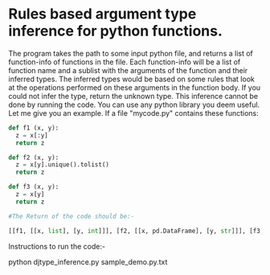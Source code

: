 # Rules based argument type inference for python functions.

The program takes the path to some input python file, and returns a list of function-info of functions in the file. Each function-info will be a list of function name and a sublist with the arguments of the function and their inferred types. The inferred types would be based on some rules that look at the operations performed on these arguments in the function body. If you could not infer the type, return the unknown type. This inference cannot be done by running the code. You can use any python library you deem useful. Let me give you an example. If a file "mycode.py" contains these functions:

```python
def f1 (x, y):
  z = x[:y]
  return z

def f2 (x, y):
  z = x[y].unique().tolist()
  return z

def f3 (x, y):
  z = x[y]
  return z

#The Return of the code should be:-

[[f1, [[x, list], [y, int]]], [f2, [[x, pd.DataFrame], [y, str]]], [f3, [[x, unknown], [y, unknown]]]]
```

Instructions to run the code:-

python  djtype_inference.py  sample_demo.py.txt
